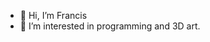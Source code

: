- 👋 Hi, I’m Francis
- 👀 I’m interested in programming and 3D art.

<!---
Franciss29/Franciss29 is a ✨ special ✨ repository because its `README.md` (this file) appears on your GitHub profile.
You can click the Preview link to take a look at your changes.
--->
